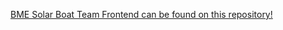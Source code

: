 [BME Solar Boat Team Frontend can be found on this repository!](https://github.com/BME-SolarBoatTeam/sbt-frontend)
